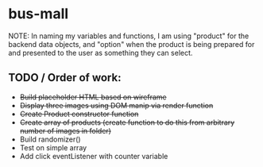 # bus-mall

NOTE: In naming my variables and functions, I am using "product" for the backend data objects, and "option" when the product is being prepared for and presented to the user as something they can select.

## TODO / Order of work: 

- ~~Build placeholder HTML based on wireframe~~
- ~~Display three images using DOM manip via render function~~
- ~~Create Product constructor function~~
- ~~Create array of products (create function to do this from arbitrary number of images in folder)~~
- Build randomizer()
- Test on simple array
- Add click eventListener with counter variable

